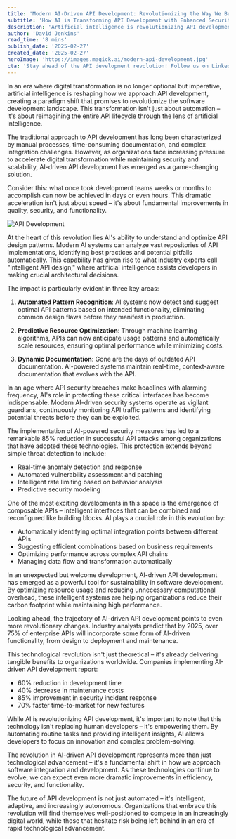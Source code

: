 ```yaml
---
title: 'Modern AI-Driven API Development: Revolutionizing the Way We Build APIs'
subtitle: 'How AI is Transforming API Development with Enhanced Security and Efficiency'
description: 'Artificial intelligence is revolutionizing API development with improved security, efficiency, and automation. Learn how AI-driven solutions are transforming the software development landscape, reducing development time by 60% and enhancing security incident response by 85%.'
author: 'David Jenkins'
read_time: '8 mins'
publish_date: '2025-02-27'
created_date: '2025-02-27'
heroImage: 'https://images.magick.ai/modern-api-development.jpg'
cta: 'Stay ahead of the API development revolution! Follow us on LinkedIn for the latest insights on AI-driven technologies and industry best practices that are shaping the future of software development.'
---
```


In an era where digital transformation is no longer optional but imperative, artificial intelligence is reshaping how we approach API development, creating a paradigm shift that promises to revolutionize the software development landscape. This transformation isn't just about automation – it's about reimagining the entire API lifecycle through the lens of artificial intelligence.

The traditional approach to API development has long been characterized by manual processes, time-consuming documentation, and complex integration challenges. However, as organizations face increasing pressure to accelerate digital transformation while maintaining security and scalability, AI-driven API development has emerged as a game-changing solution.

Consider this: what once took development teams weeks or months to accomplish can now be achieved in days or even hours. This dramatic acceleration isn't just about speed – it's about fundamental improvements in quality, security, and functionality.

![API Development](https://i.magick.ai/PIXE/2384709182910_magick_img.webp)

At the heart of this revolution lies AI's ability to understand and optimize API design patterns. Modern AI systems can analyze vast repositories of API implementations, identifying best practices and potential pitfalls automatically. This capability has given rise to what industry experts call "intelligent API design," where artificial intelligence assists developers in making crucial architectural decisions.

The impact is particularly evident in three key areas:

1. **Automated Pattern Recognition**: AI systems now detect and suggest optimal API patterns based on intended functionality, eliminating common design flaws before they manifest in production.

2. **Predictive Resource Optimization**: Through machine learning algorithms, APIs can now anticipate usage patterns and automatically scale resources, ensuring optimal performance while minimizing costs.

3. **Dynamic Documentation**: Gone are the days of outdated API documentation. AI-powered systems maintain real-time, context-aware documentation that evolves with the API.

In an age where API security breaches make headlines with alarming frequency, AI's role in protecting these critical interfaces has become indispensable. Modern AI-driven security systems operate as vigilant guardians, continuously monitoring API traffic patterns and identifying potential threats before they can be exploited.

The implementation of AI-powered security measures has led to a remarkable 85% reduction in successful API attacks among organizations that have adopted these technologies. This protection extends beyond simple threat detection to include:

- Real-time anomaly detection and response
- Automated vulnerability assessment and patching
- Intelligent rate limiting based on behavior analysis
- Predictive security modeling

One of the most exciting developments in this space is the emergence of composable APIs – intelligent interfaces that can be combined and reconfigured like building blocks. AI plays a crucial role in this evolution by:

- Automatically identifying optimal integration points between different APIs
- Suggesting efficient combinations based on business requirements
- Optimizing performance across complex API chains
- Managing data flow and transformation automatically

In an unexpected but welcome development, AI-driven API development has emerged as a powerful tool for sustainability in software development. By optimizing resource usage and reducing unnecessary computational overhead, these intelligent systems are helping organizations reduce their carbon footprint while maintaining high performance.

Looking ahead, the trajectory of AI-driven API development points to even more revolutionary changes. Industry analysts predict that by 2025, over 75% of enterprise APIs will incorporate some form of AI-driven functionality, from design to deployment and maintenance.

This technological revolution isn't just theoretical – it's already delivering tangible benefits to organizations worldwide. Companies implementing AI-driven API development report:

- 60% reduction in development time
- 40% decrease in maintenance costs
- 85% improvement in security incident response
- 70% faster time-to-market for new features

While AI is revolutionizing API development, it's important to note that this technology isn't replacing human developers – it's empowering them. By automating routine tasks and providing intelligent insights, AI allows developers to focus on innovation and complex problem-solving.

The revolution in AI-driven API development represents more than just technological advancement – it's a fundamental shift in how we approach software integration and development. As these technologies continue to evolve, we can expect even more dramatic improvements in efficiency, security, and functionality.

The future of API development is not just automated – it's intelligent, adaptive, and increasingly autonomous. Organizations that embrace this revolution will find themselves well-positioned to compete in an increasingly digital world, while those that hesitate risk being left behind in an era of rapid technological advancement.